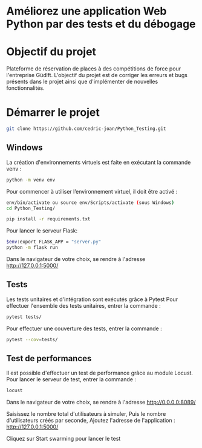# Améliorez une application Web Python par des tests et du débogage



# Objectif du projet

Plateforme de réservation de places à des compétitions de force pour l'entreprise Güdlft.
L'objectif du projet est de corriger les erreurs et bugs présents dans le projet ainsi
que d'implémenter de nouvelles fonctionnalités.

# Démarrer le projet

````Bash
git clone https://github.com/cedric-joan/Python_Testing.git
````
## Windows

La création d'environnements virtuels est faite en exécutant la commande venv :

````Bash
python -m venv env
````

Pour commencer à utiliser l’environnement virtuel, il doit être activé :

````Bash
env/bin/activate ou source env/Scripts/activate (sous Windows)
cd Python_Testing/

pip install -r requirements.txt
````

Pour lancer le serveur Flask:

````Bash
$env:export FLASK_APP = "server.py"
python -m flask run
````

Dans le navigateur de votre choix, se rendre à l'adresse http://127.0.0.1:5000/


## Tests

Les tests unitaires et d'intégration sont exécutés grâce à Pytest
Pour effectuer l'ensemble des tests unitaires, entrer la commande :

````Bash
pytest tests/
````

Pour effectuer une couverture des tests, entrer la commande :

````Bash
pytest --cov=tests/
````

## Test de performances
Il est possible d'effectuer un test de performance grâce au module Locust. 
Pour lancer le serveur de test, entrer la commande :

````Bash
locust 
````
Dans le navigateur de votre choix, se rendre à l'adresse http://0.0.0.0:8089/

Saisissez le nombre total d'utilisateurs à simuler,
Puis le nombre d'utilisateurs créés par seconde,
Ajoutez l'adresse de l'application : http://127.0.0.1:5000/

Cliquez sur Start swarming pour lancer le test
